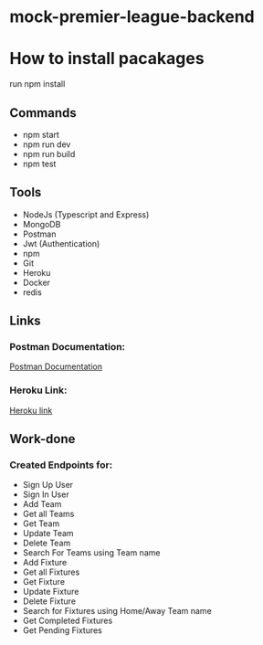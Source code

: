 # mock-premier-league-backend

# How to install pacakages
run npm install

## Commands
- npm start
- npm run dev
- npm run build
- npm test

## Tools
- NodeJs (Typescript and Express)
- MongoDB
- Postman
- Jwt (Authentication)
- npm
- Git
- Heroku
- Docker
- redis

## Links
### Postman Documentation:
[Postman Documentation](https://documenter.getpostman.com/view/15642679/UVkmQcVv)

### Heroku Link:
[Heroku link](https://mock-premierleague-app.herokuapp.com)

## Work-done
### Created Endpoints for:
- Sign Up User
- Sign In User
- Add Team
- Get all Teams
- Get Team
- Update Team
- Delete Team
- Search For Teams using Team name
- Add Fixture
- Get all Fixtures
- Get Fixture
- Update Fixture
- Delete Fixture
- Search for Fixtures using Home/Away Team name
- Get Completed Fixtures
- Get Pending Fixtures